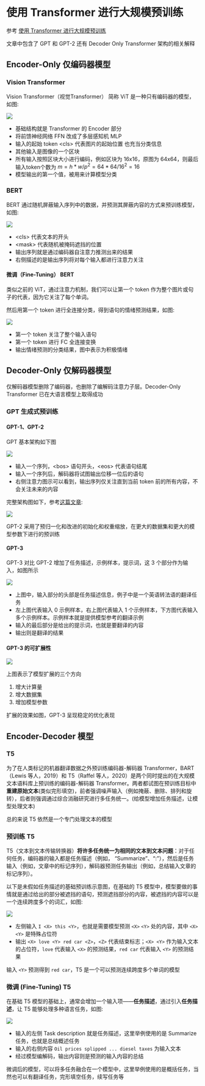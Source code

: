 # 使用 Transformer 进行大规模预训练

参考 [使用 Transformer 进行大规模预训练](https://d2l.ai/chapter_attention-mechanisms-and-transformers/large-pretraining-transformers.html)

文章中包含了 GPT 和 GPT-2 还有 Decoder Only Transformer 架构的相关解释

## Encoder-Only 仅编码器模型

### Vision Transformer

Vision Transformer（视觉Transformer） 简称 ViT 是一种只有编码器的模型，如图:

![](md-img/使用Transformer进行大规模预训练_2024-04-26-09-53-54.png)

- 基础结构就是 Transformer 的 Encoder 部分
- 将前馈神经网络 FFN 改成了多层感知机 MLP
- 输入的起始 token \<cls> 代表图片的起始位置 也充当分类信息
- 其他输入是图像的一个区块
- 所有输入按照区块大小进行编码，例如区块为 16x16，原图为 64x64，则最后输入token个数为 $m = h*w / p^2 = 64*64/16^2 = 16$
- 模型输出的第一个值，被用来计算模型分类

### BERT

BERT 通过随机屏蔽输入序列中的数据，并预测其屏蔽内容的方式来预训练模型，如图:

![](md-img/使用Transformer进行大规模预训练_2024-04-26-10-07-34.png)

- \<cls> 代表文本的开头
- \<mask> 代表随机被掩码遮挡的位置
- 输出序列就是通过编码器自注意力推测出来的结果
- 右侧描述的是输出序列将对每个输入都进行注意力关注

#### 微调（Fine-Tuning） BERT

类似之前的 ViT，通过注意力机制，我们可以让第一个 token 作为整个图片或句子的代表，因为它关注了每个单词。

然后用第一个 token 进行全连接分类，得到语句的情绪预测结果，如图:

![](md-img/使用Transformer进行大规模预训练_2024-04-26-10-10-41.png)


- 第一个 token 关注了整个输入语句
- 第一个 token 进行 FC 全连接变换
- 输出情绪预测的分类结果，图中表示为积极情绪

## Decoder-Only 仅解码器模型

仅解码器模型删除了编码器，也删除了编解码注意力子层。Decoder-Only Transformer 已在大语言模型上取得成功

### GPT 生成式预训练

#### GPT-1、GPT-2

GPT 基本架构如下图

![](md-img/使用Transformer进行大规模预训练_2024-04-26-10-17-29.png)

- 输入一个序列，\<bos> 语句开头，\<eos> 代表语句结尾
- 输入一个序列后，解码器将试图输出位移一位后的语句
- 右侧注意力图示可以看到，输出序列仅关注直到当前 token 前的所有内容，不会关注未来的内容

完整架构图如下，参考[这篇文章](https://cameronrwolfe.substack.com/p/decoder-only-transformers-the-workhorse):

![](md-img/使用Transformer进行大规模预训练_2024-04-26-14-38-33.png)

GPT-2 采用了预归一化和改进的初始化和权重缩放，在更大的数据集和更大的模型参数下进行的预训练

#### GPT-3

GPT-3 对比 GPT-2 增加了任务描述，示例样本，提示词，这 3 个部分作为输入，如图所示

![](md-img/使用Transformer进行大规模预训练_2024-04-26-10-24-58.png)

- 上图中，输入部分的头部是任务描述信息，例子中是一个英语转法语的翻译任务
- 左上图代表输入 0 示例样本，右上图代表输入 1 个示例样本，下方图代表输入多个示例样本。示例样本就是提供模型参考的翻译示例
- 输入的最后部分是给出的提示词，也就是要翻译的内容
- 输出则是翻译的结果

#### GPT-3 的可扩展性

![](md-img/使用Transformer进行大规模预训练_2024-04-26-10-28-17.png)

上图表示了模型扩展的三个方向

1. 增大计算量
2. 增大数据集
3. 增加模型参数

扩展的效果如图，GPT-3 呈现稳定的优化表现

## Encoder-Decoder 模型

### T5

为了在人类标记的机器翻译数据之外预训练编码器-解码器 Transformer，BART（Lewis 等人，2019）和 T5（Raffel 等人，2020）是两个同时提出的在大规模文本语料库上预训练的编码器-解码器 Transformer。两者都试图在预训练目标中**重建原始文本**(类似完形填空)，前者强调噪声输入（例如掩蔽、删除、排列和旋转），后者则强调通过综合消融研究进行多任务统一。(给模型增加任务描述，让模型处理文本)

总的来说 T5 依然是一个专门处理文本的模型

### 预训练 T5

T5（文本到文本传输转换器）**将许多任务统一为相同的文本到文本问题**：对于任何任务，编码器的输入都是任务描述（例如， “Summarize”、“:”），然后是任务输入（例如，文章中的标记序列），解码器预测任务输出（例如，总结输入文章的标记序列）。

以下是未假如任务描述的基础预训练示意图，在基础的 T5 模型中，模型要做的事情就是通过给出的部分被遮挡的语句，预测遮挡部分的内容，被遮挡的内容可以是一个连续跨度多个的词汇，如图:

![](md-img/使用Transformer进行大规模预训练_2024-05-08-09-10-59.png)

- 左侧输入 `I <X> this <Y>`，也就是需要模型预测 `<X>` `<Y>` 处的内容，其中 `<X>` `<Y>` 是特殊占位符
- 输出 `<X> love <Y> red car <Z>`，`<Z>` 代表结束标志；`<X> <Y>` 作为输入文本的占位符，`love` 代表输入 `<X>` 的预测结果，`red car` 代表输入 `<Y>` 的预测结果

输入 `<Y>` 预测得到 `red car`，T5 是一个可以预测连续跨度多个单词的模型

### 微调 (Fine-Tuning) T5

在基础 T5 模型的基础上，通常会增加一个输入项——**任务描述**，通过引入**任务描述**，让 T5 能够处理多种语言任务，如图:

![](md-img/使用Transformer进行大规模预训练_2024-05-08-09-17-06.png)

- 输入的左侧 Task description 就是任务描述，这里举例使用的是 Summarize 任务，也就是总结概述任务
- 输入的右侧内容 `Oil prices splipped ... diesel taxes` 为输入文本
- 经过模型编解码，输出内容则是预测的输入内容的总结

微调后的模型，可以将多任务融合在一个模型中，这里举例使用的是概括任务，当然也可以有翻译任务，完形填空任务，续写任务等